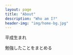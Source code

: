 ```yaml
---
layout: page
title: "About"
description: "Who am I?"
header-img: "img/home-bg.jpg"
---
```


平成生まれ

勉強したことをまとめる
